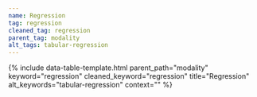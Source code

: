 ```yaml
---
name: Regression
tag: regression
cleaned_tag: regression
parent_tag: modality
alt_tags: tabular-regression
---
```


{% include data-table-template.html 
  parent_path="modality" 
  keyword="regression" 
  cleaned_keyword="regression" 
  title="Regression"
  alt_keywords="tabular-regression"
  context=""
%}

